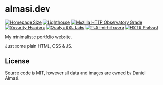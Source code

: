# almasi.dev

[![Homepage Size](https://img.shields.io/badge/size-498%20kB-blue?style=flat-square)](https://1mb.club)
[![Lighthouse](https://img.shields.io/badge/Lighthouse-100%2F100-brightgreen?style=flat-square&logo=Lighthouse)](https://googlechrome.github.io/lighthouse/viewer/?psiurl=https%3A%2F%2Falmasi.dev%2F&strategy=desktop&category=performance&category=accessibility&category=best-practices&category=seo&utm_source=lh-chrome-ext)
[![Mozilla HTTP Observatory Grade](https://img.shields.io/badge/observatory-A%2b%20%28125%29-brightgreen?style=flat-square&logo=mozilla)](https://observatory.mozilla.org/analyze/almasi.dev)
[![Security Headers](https://img.shields.io/badge/headers-A%2b-brightgreen?style=flat-square)](https://securityheaders.com/?q=https%3A%2F%2Falmasi.dev)
[![Qualys SSL Labs](https://img.shields.io/badge/Qalys%20SSL-A%2b-brightgreen?style=flat-square)](https://www.ssllabs.com/ssltest/analyze.html?d=almasi.dev)
[![TLS imirhil score](https://img.shields.io/badge/TLS%20Score-100-brightgreen?style=flat-square)](https://tls.imirhil.fr/https/almasi.dev)
[![HSTS Preload](https://img.shields.io/badge/HSTS-%E2%9C%93-brightgreen?style=flat-square&logo=google%20chrome&logoColor=white)](https://hstspreload.org/?domain=almasi.dev)

My minimalistic portfolio website.

Just some plain HTML, CSS & JS.

## License

Source code is MIT, however all data and images are owned by Daniel Almasi.
